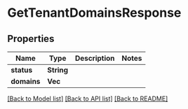 # GetTenantDomainsResponse

## Properties

Name | Type | Description | Notes
------------ | ------------- | ------------- | -------------
**status** | **String** |  | 
**domains** | **Vec<String>** |  | 

[[Back to Model list]](../README.md#documentation-for-models) [[Back to API list]](../README.md#documentation-for-api-endpoints) [[Back to README]](../README.md)


